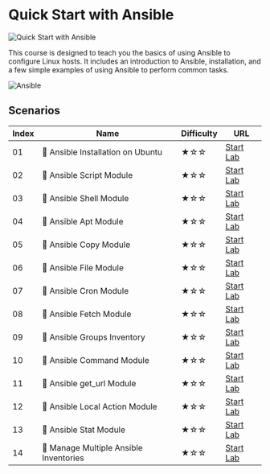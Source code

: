 # Quick Start with Ansible

![Quick Start with Ansible](https://cover-creator.labex.io/quick-start-with-ansible.png)

This course is designed to teach you the basics of using Ansible to configure Linux hosts. It includes an introduction to Ansible, installation, and a few simple examples of using Ansible to perform common tasks.

![Ansible](https://img.shields.io/badge/Ansible-whitesmoke?style=for-the-badge&logo=ansible)


## Scenarios

|   Index | Name                                  | Difficulty   | URL                                                                  |
|---------|---------------------------------------|--------------|----------------------------------------------------------------------|
|      01 | 📖 Ansible Installation on Ubuntu      | ★☆☆          | <a target='_blank' href='https://labex.io/labs/67172'>Start Lab</a>  |
|      02 | 📖 Ansible Script Module               | ★☆☆          | <a target='_blank' href='https://labex.io/labs/289411'>Start Lab</a> |
|      03 | 📖 Ansible Shell Module                | ★☆☆          | <a target='_blank' href='https://labex.io/labs/289409'>Start Lab</a> |
|      04 | 📖 Ansible Apt Module                  | ★☆☆          | <a target='_blank' href='https://labex.io/labs/289651'>Start Lab</a> |
|      05 | 📖 Ansible Copy Module                 | ★☆☆          | <a target='_blank' href='https://labex.io/labs/289653'>Start Lab</a> |
|      06 | 📖 Ansible File Module                 | ★☆☆          | <a target='_blank' href='https://labex.io/labs/289654'>Start Lab</a> |
|      07 | 📖 Ansible Cron Module                 | ★☆☆          | <a target='_blank' href='https://labex.io/labs/290157'>Start Lab</a> |
|      08 | 📖 Ansible Fetch Module                | ★☆☆          | <a target='_blank' href='https://labex.io/labs/290159'>Start Lab</a> |
|      09 | 📖 Ansible Groups Inventory            | ★☆☆          | <a target='_blank' href='https://labex.io/labs/290160'>Start Lab</a> |
|      10 | 📖 Ansible Command Module              | ★☆☆          | <a target='_blank' href='https://labex.io/labs/290161'>Start Lab</a> |
|      11 | 📖 Ansible get_url Module              | ★☆☆          | <a target='_blank' href='https://labex.io/labs/290188'>Start Lab</a> |
|      12 | 📖 Ansible Local Action Module         | ★☆☆          | <a target='_blank' href='https://labex.io/labs/290189'>Start Lab</a> |
|      13 | 📖 Ansible Stat Module                 | ★☆☆          | <a target='_blank' href='https://labex.io/labs/290192'>Start Lab</a> |
|      14 | 📖 Manage Multiple Ansible Inventories | ★☆☆          | <a target='_blank' href='https://labex.io/labs/290193'>Start Lab</a> |

